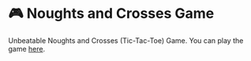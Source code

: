 # 🎮 Noughts and Crosses Game

Unbeatable Noughts and Crosses (Tic-Tac-Toe) Game.
You can play the game [here](https://vladocodes.github.io/noughts-and-crosses/).
